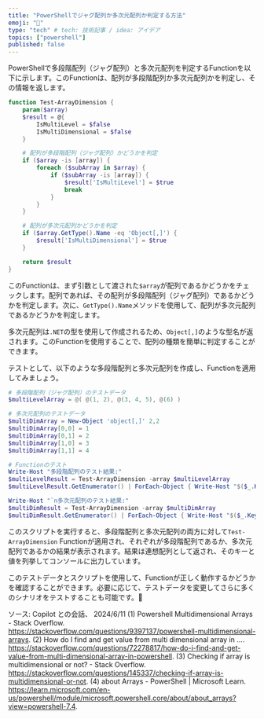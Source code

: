 ```yaml
---
title: "PowerShellでジャグ配列か多次元配列か判定する方法"
emoji: "📘"
type: "tech" # tech: 技術記事 / idea: アイデア
topics: ["powershell"]
published: false
---
```

PowerShellで多段階配列（ジャグ配列）と多次元配列を判定するFunctionを以下に示します。このFunctionは、配列が多段階配列か多次元配列かを判定し、その情報を返します。

```powershell
function Test-ArrayDimension {
    param($array)
    $result = @{
        IsMultiLevel = $false
        IsMultiDimensional = $false
    }

    # 配列が多段階配列（ジャグ配列）かどうかを判定
    if ($array -is [array]) {
        foreach ($subArray in $array) {
            if ($subArray -is [array]) {
                $result['IsMultiLevel'] = $true
                break
            }
        }
    }

    # 配列が多次元配列かどうかを判定
    if ($array.GetType().Name -eq 'Object[,]') {
        $result['IsMultiDimensional'] = $true
    }

    return $result
}
```

このFunctionは、まず引数として渡された`$array`が配列であるかどうかをチェックします。配列であれば、その配列が多段階配列（ジャグ配列）であるかどうかを判定します。次に、`GetType().Name`メソッドを使用して、配列が多次元配列であるかどうかを判定します。

多次元配列は`.NET`の型を使用して作成されるため、`Object[,]`のような型名が返されます。このFunctionを使用することで、配列の種類を簡単に判定することができます。

テストとして、以下のような多段階配列と多次元配列を作成し、Functionを適用してみましょう。

```powershell
# 多段階配列（ジャグ配列）のテストデータ
$multiLevelArray = @( @(1, 2), @(3, 4, 5), @(6) )

# 多次元配列のテストデータ
$multiDimArray = New-Object 'object[,]' 2,2
$multiDimArray[0,0] = 1
$multiDimArray[0,1] = 2
$multiDimArray[1,0] = 3
$multiDimArray[1,1] = 4

# Functionのテスト
Write-Host "多段階配列のテスト結果:"
$multiLevelResult = Test-ArrayDimension -array $multiLevelArray
$multiLevelResult.GetEnumerator() | ForEach-Object { Write-Host "$($_.Key): $($_.Value)" }

Write-Host "`n多次元配列のテスト結果:"
$multiDimResult = Test-ArrayDimension -array $multiDimArray
$multiDimResult.GetEnumerator() | ForEach-Object { Write-Host "$($_.Key): $($_.Value)" }
```

このスクリプトを実行すると、多段階配列と多次元配列の両方に対して`Test-ArrayDimension` Functionが適用され、それぞれが多段階配列であるか、多次元配列であるかの結果が表示されます。結果は連想配列として返され、そのキーと値を列挙してコンソールに出力しています。

このテストデータとスクリプトを使用して、Functionが正しく動作するかどうかを確認することができます。必要に応じて、テストデータを変更してさらに多くのシナリオをテストすることも可能です。🔧

ソース: Copilot との会話、 2024/6/11
(1) Powershell Multidimensional Arrays - Stack Overflow. https://stackoverflow.com/questions/9397137/powershell-multidimensional-arrays.
(2) How do I find and get value from multi dimensional array in .... https://stackoverflow.com/questions/72278817/how-do-i-find-and-get-value-from-multi-dimensional-array-in-powershell.
(3) Checking if array is multidimensional or not? - Stack Overflow. https://stackoverflow.com/questions/145337/checking-if-array-is-multidimensional-or-not.
(4) about Arrays - PowerShell | Microsoft Learn. https://learn.microsoft.com/en-us/powershell/module/microsoft.powershell.core/about/about_arrays?view=powershell-7.4.